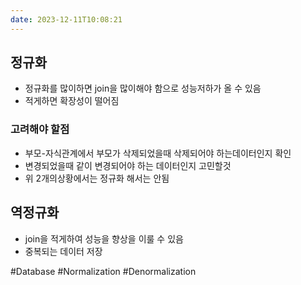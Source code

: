 ```yaml
---
date: 2023-12-11T10:08:21
---
```

## 정규화

- 정규화를 많이하면 join을 많이해야 함으로 성능저하가 올 수 있음
- 적게하면 확장성이 떨어짐

### 고려해야 할점
- 부모-자식관계에서 부모가 삭제되었을때 삭제되어야 하는데이터인지 확인
- 변경되었을때 같이 변경되어야 하는 데이터인지 고민할것
- 위 2개의상황에서는 정규화 해서는 안됨
## 역정규화

- join을 적게하여 성능을 향상을 이룰 수 있음
- 중복되는 데이터 저장

#Database 
#Normalization
#Denormalization